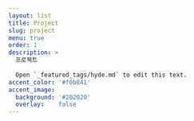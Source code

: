 ```yaml
---
layout: list
title: Project
slug: project
menu: true
order: 1
description: >
  프로젝트
  
  Open `_featured_tags/hyde.md` to edit this text.
accent_color: '#f0b841'
accent_image:
  background: '#202020'
  overlay:    false
---
```


